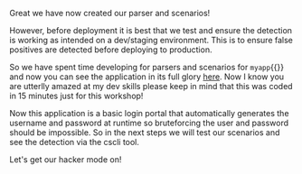 Great we have now created our parser and scenarios!

However, before deployment it is best that we test and ensure the detection is working as intended on a dev/staging environment. This is to ensure false positives are detected before deploying to production.

So we have spent time developing for parsers and scenarios for `myapp`{{}} and now you can see the application in its full glory [here]({{TRAFFIC_HOST1_80}}). Now I know you are utterlly amazed at my dev skills please keep in mind that this was coded in 15 minutes just for this workshop!

Now this application is a basic login portal that automatically generates the username and password at runtime so bruteforcing the user and password should be impossible. So in the next steps we will test our scenarios and see the detection via the cscli tool.

Let's get our hacker mode on!
